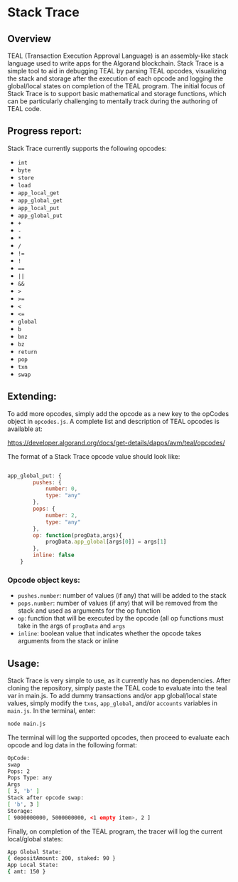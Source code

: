 # Stack Trace

## Overview
TEAL (Transaction Execution Approval Language) is an assembly-like stack language used to write apps for the Algorand blockchain. Stack Trace is a simple tool to aid in debugging TEAL by parsing TEAL opcodes, visualizing the stack and storage after the execution of each opcode and logging the global/local states on completion of the TEAL program. The initial focus of Stack Trace is to support basic mathematical and storage functions, which can be particularly challenging to mentally track during the authoring of TEAL code.

## Progress report: 
Stack Trace currently supports the following opcodes:

-  `int`
-  `byte`
-  `store`
-  `load`
-  `app_local_get`
-  `app_global_get`
-  `app_local_put`
-  `app_global_put`
-  `+`
-  `-`
-  `*`
-  `/`
-  `!=`
-  `!`
-  `==`
-  `||`
-  `&&`
-  `>`
-  `>=`
-  `<`
-  `<=`
-  `global`
-  `b`
-  `bnz`
-  `bz`
-  `return`
-  `pop`
-  `txn`
-  `swap`

## Extending:
To add more opcodes, simply add the opcode as a new key to the opCodes object in `opcodes.js`. A complete list and description of TEAL opcodes is available at:

https://developer.algorand.org/docs/get-details/dapps/avm/teal/opcodes/

The format of a Stack Trace opcode value should look like:

```jsx

app_global_put: {
        pushes: {
            number: 0,
            type: "any"
        },
        pops: {
            number: 2,
            type: "any"
        },
        op: function(progData,args){
            progData.app_global[args[0]] = args[1]
        },
        inline: false
    }
```

### Opcode object keys:

-  `pushes.number`: number of values (if any) that will be added to the stack
-  `pops.number`: number of values (if any) that will be removed from the stack and used as arguments for the op function
-  `op`: function that will be executed by the opcode (all op functions must take in the args of `progData` and `args`
-  `inline`: boolean value that indicates whether the opcode takes arguments from the stack or inline

## Usage:
Stack Trace is very simple to use, as it currently has no dependencies. After cloning the repository, simply paste the TEAL code to evaluate into the teal var in main.js. To add dummy transactions and/or app global/local state values, simply modify the `txns`, `app_global`, and/or `accounts` variables in `main.js`. In the terminal, enter:

```bash
node main.js
```

The terminal will log the supported opcodes, then proceed to evaluate each opcode and log data in the following format:

```bash
OpCode:
swap
Pops: 2
Pops Type: any
Args
[ 3, 'b' ]
Stack after opcode swap:
[ 'b', 3 ]
Storage:
[ 9000000000, 5000000000, <1 empty item>, 2 ]
```

Finally, on completion of the TEAL program, the tracer will log the current local/global states:

```bash
App Global State:
{ depositAmount: 200, staked: 90 }
App Local State:
{ amt: 150 }
```